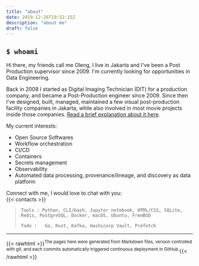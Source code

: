 ```yaml
---
title: "about"
date: 2019-12-26T19:52:15Z
description: "about me"
draft: false
---
```


## `$ whoami`    
Hi there, my friends call me Oleng, I live in Jakarta and I've been a Post Production supervisor since 2009. I'm currently looking for opportunities in  Data Engineering.    

Back in 2008 I started as Digital Imaging Technician (DIT) for a production company, and became a Post-Production engineer since 2009. 
Since then I've designed, built, managed, maintained a few visual post-production facility companies in Jakarta, while also involved in most movie projects inside those companies.
[Read a brief explanation about it here](/2019/12/26/post-production-facility-considerations).      

My current interests:       
- Open Source Softwares 
- Workflow orchestration 
- CI/CD 
- Containers
- Secrets management
- Observability
- Automated data processing, provenance/lineage, and discovery as data platform


Connect with me, I would love to chat with you:        
{{< contacts >}}


> ```Tools : Python, CLI/bash, Jupyter notebook, HTML/CSS, SQLite, Redis, PostgreSQL, Docker, macOS, Ubuntu, FreeBSD```      
>          
> ```Todo :   Go, Rust, Kafka, Hashicorp Vault, Prefetch```  

-----

{{< rawhtml >}}<sup>The pages here were generated from Markdown files, version controlled with git, and each commits automatically triggered continuous deployment in GitHub.</sup>{{< /rawhtml >}}
